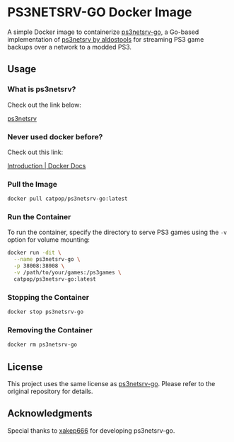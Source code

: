 # PS3NETSRV-GO Docker Image

A simple Docker image to containerize [ps3netsrv-go](https://github.com/xakep666/ps3netsrv-go), a Go-based implementation of [ps3netsrv by aldostools](https://github.com/aldostools/webMAN-MOD/tree/master/_Projects_/ps3netsrv) for streaming PS3 game backups over a network to a modded PS3.

## Usage

### What is ps3netsrv?

Check out the link below:

[ps3netsrv](https://github.com/aldostools/webMAN-MOD/tree/master/_Projects_/ps3netsrv)

### Never used docker before?

Check out this link:

[Introduction | Docker Docs](https://docs.docker.com/get-started/introduction/)

### Pull the Image
```bash
docker pull catpop/ps3netsrv-go:latest
```

### Run the Container
To run the container, specify the directory to serve PS3 games using the `-v` option for volume mounting:
```bash
docker run -dit \
  --name ps3netsrv-go \
  -p 38008:38008 \
  -v /path/to/your/games:/ps3games \
  catpop/ps3netsrv-go:latest
```

### Stopping the Container
```bash
docker stop ps3netsrv-go
```

### Removing the Container
```bash
docker rm ps3netsrv-go
```

## License
This project uses the same license as [ps3netsrv-go](https://github.com/xakep666/ps3netsrv-go). Please refer to the original repository for details.

## Acknowledgments
Special thanks to [xakep666](https://github.com/xakep666) for developing ps3netsrv-go.

